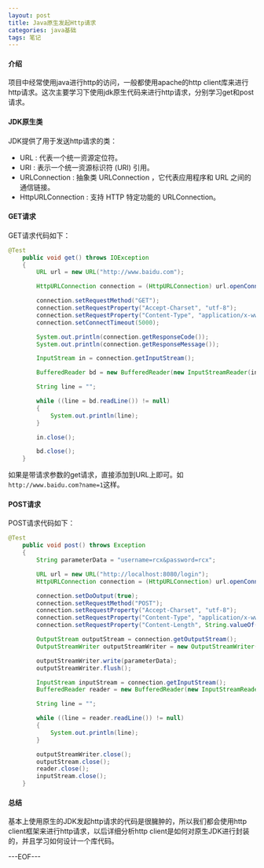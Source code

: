 ```yaml
---
layout: post
title: Java原生发起Http请求
categories: java基础
tags: 笔记
---
```


#### 介绍

项目中经常使用java进行http的访问，一般都使用apache的http client库来进行http请求。这次主要学习下使用jdk原生代码来进行http请求，分别学习get和post请求。

#### JDK原生类

JDK提供了用于发送http请求的类：

- URL : 代表一个统一资源定位符。
- URI : 表示一个统一资源标识符 (URI) 引用。
- URLConnection : 抽象类 URLConnection ，它代表应用程序和 URL 之间的通信链接。
- HttpURLConnection : 支持 HTTP 特定功能的 URLConnection。

#### GET请求

GET请求代码如下：

```java
@Test
    public void get() throws IOException
    {
        URL url = new URL("http://www.baidu.com");

        HttpURLConnection connection = (HttpURLConnection) url.openConnection();

        connection.setRequestMethod("GET");
        connection.setRequestProperty("Accept-Charset", "utf-8");
        connection.setRequestProperty("Content-Type", "application/x-www-form-urlencoded");
        connection.setConnectTimeout(5000);

        System.out.println(connection.getResponseCode());
        System.out.println(connection.getResponseMessage());

        InputStream in = connection.getInputStream();

        BufferedReader bd = new BufferedReader(new InputStreamReader(in));

        String line = "";

        while ((line = bd.readLine()) != null)
        {
            System.out.println(line);
        }

        in.close();

        bd.close();
    }
```

如果是带请求参数的get请求，直接添加到URL上即可。如`http://www.baidu.com?name=1`这样。

#### POST请求

POST请求代码如下：

```java
@Test
    public void post() throws Exception
    {
        String parameterData = "username=rcx&password=rcx";

        URL url = new URL("http://localhost:8080/login");
        HttpURLConnection connection = (HttpURLConnection) url.openConnection();

        connection.setDoOutput(true);
        connection.setRequestMethod("POST");
        connection.setRequestProperty("Accept-Charset", "utf-8");
        connection.setRequestProperty("Content-Type", "application/x-www-form-urlencoded");
        connection.setRequestProperty("Content-Length", String.valueOf(parameterData.length()));

        OutputStream outputStream = connection.getOutputStream();
        OutputStreamWriter outputStreamWriter = new OutputStreamWriter(outputStream);

        outputStreamWriter.write(parameterData);
        outputStreamWriter.flush();

        InputStream inputStream = connection.getInputStream();
        BufferedReader reader = new BufferedReader(new InputStreamReader(inputStream));

        String line = "";

        while ((line = reader.readLine()) != null)
        {
            System.out.println(line);
        }

        outputStreamWriter.close();
        outputStream.close();
        reader.close();
        inputStream.close();
    }
```

#### 总结

基本上使用原生的JDK发起http请求的代码是很臃肿的，所以我们都会使用http client框架来进行http请求，以后详细分析http client是如何对原生JDK进行封装的，并且学习如何设计一个库代码。

---EOF---

